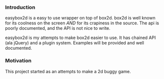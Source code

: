 ### Introduction

easybox2d is a easy to use wrapper on top of box2d. box2d is well known
for its coolness on the screen *AND* for its crapiness in the source.
The api is poorly documented, and the API is not nice to write.

easybox2d is my attempts to make box2d easier to use. It has
chained API (ala jQuery) and a plugin system. Examples will be
provided and well documented.

### Motivation

This project started as an attempts to make a 2d buggy game.

